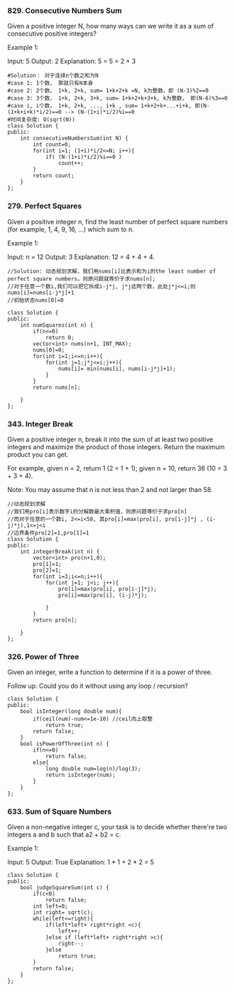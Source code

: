 ### 829. Consecutive Numbers Sum

Given a positive integer N, how many ways can we write it as a sum of consecutive positive integers?

Example 1:

Input: 5
Output: 2
Explanation: 5 = 5 = 2 + 3

```
#Solution： 对于连续n个数之和为N
#case 1: 1个数， 那就只有N本身
#case 2: 2个数， 1+k, 2+k, sum= 1+k+2+k =N, k为整数，即 (N-3)%2==0
#case 3: 3个数， 1+k, 2+k, 3+k, sum= 1+k+2+k+3+k, k为整数， 即(N-6)%3==0
#case i, i个数， 1+k, 2+k, ..., i+k , sum= 1+k+2+k+...+i+k, 即(N-(1+k+i+k)*i/2)==0 --> (N-(1+i)*i/2)%i==0
#时间复杂度: O(sqrt(N))
class Solution {
public:
    int consecutiveNumbersSum(int N) {
        int count=0;
        for(int i=1; (1+i)*i/2<=N; i++){
            if( (N-(1+i)*i/2)%i==0 )
                count++;
        }
        return count;   
    }
};
```

### 279. Perfect Squares
Given a positive integer n, find the least number of perfect square numbers (for example, 1, 4, 9, 16, ...) which sum to n.

Example 1:

Input: n = 12
Output: 3 
Explanation: 12 = 4 + 4 + 4.

```
//Solution: 动态规划求解，我们用nums[i]比表示和为i的the least number of perfect square numbers。则原问题就等价于求nums[n];
//对于任意一个数i,我们可以把它拆成i-j*j, j*j这两个数，此处j*j<=i;则nums[i]=nums[i-j*j]+1
//初始状态nums[0]=0

class Solution {
public:
    int numSquares(int n) {
        if(n<=0)
            return 0;
        vector<int> nums(n+1, INT_MAX);
        nums[0]=0;
        for(int i=1;i<=n;i++){
            for(int j=1;j*j<=i;j++){
                nums[i]= min(nums[i], nums[i-j*j]+1);
            }
        }
        return nums[n];
        
    }
};
```

### 343. Integer Break
 Given a positive integer n, break it into the sum of at least two positive integers and maximize the product of those integers. Return the maximum product you can get.

For example, given n = 2, return 1 (2 = 1 + 1); given n = 10, return 36 (10 = 3 + 3 + 4).

Note: You may assume that n is not less than 2 and not larger than 58. 
```
//动态规划求解
//我们用pro[i]表示数字i的分解数最大乘积值，则原问题等价于求pro[n]
//而对于任意的一个数i, 2<=i<58, 其pro[i]=max(pro[i], pro[i-j]*j , (i-j)*j),1<=j<i
//边界条件pro[2]=1,pro[1]=1
class Solution {
public:
    int integerBreak(int n) {
        vector<int> pro(n+1,0);
        pro[1]=1;
        pro[2]=1;
        for(int i=3;i<=n;i++){
            for(int j=1; j<i; j++){
                pro[i]=max(pro[i], pro[i-j]*j);
                pro[i]=max(pro[i], (i-j)*j);
                
            }
        }
        return pro[n];
        
    }
};
```
### 326. Power of Three
 Given an integer, write a function to determine if it is a power of three.

Follow up:
Could you do it without using any loop / recursion? 
```
class Solution {
public:
    bool isInteger(long double num){
        if(ceil(num)-num<=1e-10) //ceil向上取整
            return true;
        return false;
    }
    bool isPowerOfThree(int n) {
        if(n<=0)
            return false;
        else{
            long double num=log(n)/log(3);
            return isInteger(num);
        }
    }
};
```

### 633. Sum of Square Numbers
 Given a non-negative integer c, your task is to decide whether there're two integers a and b such that a2 + b2 = c.

Example 1:

Input: 5
Output: True
Explanation: 1 * 1 + 2 * 2 = 5
```
class Solution {
public:
    bool judgeSquareSum(int c) {
        if(c<0)
            return false;
        int left=0;
        int right= sqrt(c);
        while(left<=right){
            if(left*left+ right*right <c){
                left++;
            }else if (left*left+ right*right >c){
                right--;
            }else
                return true;
        }
        return false;
    }
};
```
